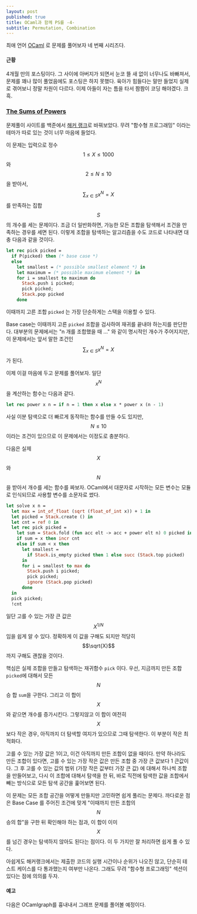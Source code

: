 ```yaml
---
layout: post
published: true
title: OCaml과 함께 PS를 -4-
subtitle: Permutation, Combination
---
```


 최애 언어 [OCaml](https://ocaml.org/) 로 문제를 풀어보자 네 번째
 시리즈다.


#### 근황
 4개월 만의 포스팅이다. 그 사이에 아버지가 되면서 눈코 뜰 새 없이
 너무나도 바빠져서, 문제를 꽤나 많이 풀었음에도 포스팅은 하지
 못했다. 육아가 힘들다는 말만 들었지 실제로 겪어보니 정말 차원이
 다르다. 이제 아들이 자는 틈을 타서 짬짬이 코딩 해야겠다. 크흑.

### [The Sums of Powers](https://www.hackerrank.com/challenges/functional-programming-the-sums-of-powers/problem)
 문제풀이 사이트를 백준에서 [해커 랭크](https://www.hackerrank.com)로
 바꿔보았다. 무려 "함수형 프로그래밍" 이라는 테마가 따로 있는 것이
 너무 마음에 들었다.

 이 문제는 입력으로 정수 $$1 \leq X \leq 1000$$와 $$2 \leq N \leq
 10$$을 받아서, $$\displaystyle \sum_{x \in S} {x ^ N} = X$$ 를
 만족하는 집합 $$S$$의 개수를 세는 문제이다. 조금 더 일반화하면,
 가능한 모든 조합을 탐색해서 조건을 만족하는 경우를 세면 된다. 이렇게
 조합을 탐색하는 알고리즘을 수도 코드로 나타내면 대충 다음과 같을
 것이다.

``` ocaml
let rec pick picked =
  if P(picked) then (* base case *)
  else
    let smallest = (* possible smallest element *) in
    let maximum = (* possible maximum element *) in
    for i = smallest to maximum do
      Stack.push i picked;
      pick picked;
      Stack.pop picked
    done
```
 이때까지 고른 조합 `picked` 는 가장 단순하게는 스택을 이용할 수 있다.

 Base case는 이때까지 고른 `picked` 조합을 검사하여 재귀를 끝내야
 하는지를 판단한다. 대부분의 문제에서는 "n 개를 조합했을 때 ..." 와
 같이 명시적인 개수가 주어지지만, 이 문제에서는 앞서 말한 조건인
 $$\displaystyle \sum_{x \in S} {x ^ N} = X$$ 가 된다.

 이제 이걸 마음에 두고 문제를 풀어보자. 일단 $$x^N$$을 계산하는 함수는
 다음과 같다.

```ocaml
let rec power x n = if n = 1 then x else x * power x (n - 1)
```

 사실 이분 탐색으로 더 빠르게 동작하는 함수를 만들 수도 있지만, $$N
 \leq 10$$ 이라는 조건이 있으므로 이 문제에서는 이정도로 충분하다.

 다음은 실제 $$X$$와 $$N$$을 받아서 개수를 세는 함수를
 짜보자. OCaml에서 대문자로 시작하는 모든 변수는 모듈로 인식되므로
 사용할 변수를 소문자로 썼다.

```ocaml
let solve x n =
  let max = int_of_float (sqrt (float_of_int x)) + 1 in
  let picked = Stack.create () in
  let cnt = ref 0 in
  let rec pick picked =
    let sum = Stack.fold (fun acc elt -> acc + power elt n) 0 picked in
    if sum = x then incr cnt
    else if sum < x then
      let smallest =
        if Stack.is_empty picked then 1 else succ (Stack.top picked)
      in
      for i = smallest to max do
        Stack.push i picked;
        pick picked;
        ignore (Stack.pop picked)
      done
  in
  pick picked;
  !cnt
```

  일단 고를 수 있는 가장 큰 값은 $$X^{1/N}$$임을 쉽게 알 수
  있다. 정확하게 이 값을 구해도 되지만 적당히 $$\sqrt{X}$$까지 구해도
  괜찮을 것이다.

  핵심은 실제 조합을 만들고 탐색하는 재귀함수 `pick` 이다. 우선,
  지금까지 만든 조합 `picked`에 대해서 모든 $$N$$승 합 `sum`을
  구한다. 그리고 이 합이 $$X$$와 같으면 개수를 증가시킨다. 그렇지않고
  이 합이 여전히 $$X$$보다 작은 경우, 아직까지 더 탐색할 여지가
  있으므로 그때 탐색한다. 이 부분이 작은 최적화다.

  고를 수 있는 가장 값은 1이고, 이건 아직까지 만든 조합이 없을
  때이다. 만약 하나라도 만든 조합이 있다면, 고를 수 있는 가장 작은
  값은 만든 조합 중 가장 큰 값보다 1 큰값이다. 그 후 고를 수 있는 값의
  범위 (가장 작은 값부터 가장 큰 값) 에 대해서 하나씩 조합을
  만들어보고, 다시 이 조합에 대해서 탐색을 한 뒤, 바로 직전에 탐색한
  값을 조합에서 빼는 방식으로 모든 탐색 공간을 훑어보면 된다.

  이 문제는 모든 조합 공간을 어떻게 만들지만 고민하면 쉽게 풀리는
  문제다. 까다로운 점은 Base Case 를 주어진 조건에 맞게 "이때까지 만든
  조합의 $$N$$ 승의 합"을 구한 뒤 확인해야 하는 점과, 이 합이 이미
  $$X$$를 넘긴 경우는 탐색하지 않아도 된다는 점이다. 이 두 가지만 잘
  처리하면 쉽게 풀 수 있다.

  아쉽게도 해커랭크에서는 제출한 코드의 실행 시간이나 순위가 나오진
  않고, 단순히 테스트 케이스를 다 통과했는지 여부만 나온다. 그래도
  무려 "함수형 프로그래밍" 섹션이 있다는 점에 의의를 두자.

#### 예고
  다음은 OCamlgraph를 흉내내서 그래프 문제를 풀어볼 예정이다.
